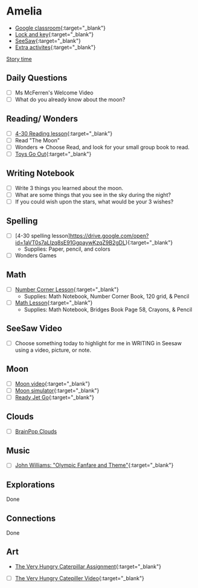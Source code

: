 # Amelia

- [Google classroom](https://classroom.google.com/){:target="_blank"}
- [Lock and key](https://www.ahschools.us/sign-in){:target="_blank"}
- [SeeSaw](https://app.seesaw.me/){:target="_blank"}
- [Extra activites](Amelia_extra){:target="_blank"}

[Story time](https://event.on24.com/wcc/r/2312322/A8719FDD230298A37F66E7ABE4C88446)

## Daily Questions
 - [ ] Ms McFerren's Welcome Video
 - [ ] What do you already know about the moon?

## Reading/ Wonders
  - [ ] [4-30 Reading lesson](https://drive.google.com/file/d/1Z8CSRwEa1LWZdeAFn4HGXwKMFv7jG_uo/view){:target="_blank"}
  - [ ] Read "The Moon"
  - [ ] Wonders => Choose Read, and look for your small group book to read.  
  - [ ] [Toys Go Out](https://docs.google.com/document/d/1ucISWm50hSFFfUmbYSedTSbLlBP3UXRR5yTle4iao7Y/edit?usp=sharing){:target="_blank"}

## Writing Notebook
- [ ] Write 3 things you learned about the moon.
- [ ] What are some things that you see in the sky during the night?
- [ ] If you could wish upon the stars, what would be your 3 wishes?

## Spelling
  - [ ] [4-30 spelling lesson]https://drive.google.com/open?id=1aVT0s7aLIzq8sE91GgpaywKzqZ9B2gDL){:target="_blank"}
  	- Supplies: Paper, pencil, and colors
  - [ ] Wonders Games

## Math
  - [ ] [Number Corner Lesson](https://drive.google.com/file/d/1qy9Tv6vIRL9qmV2ebnVna7ljQfUOHGdy/view?usp=sharing){:target="_blank"}
  	-  Supplies: Math Notebook, Number Corner Book, 120 grid, & Pencil
  - [ ] [Math Lesson](https://drive.google.com/file/d/1XPdmLd1G1jHmp4mbRKkMHIu7qFLg0a6a/view?usp=sharing){:target="_blank"} 
    - Supplies: Math Notebook, Bridges Book Page 58, Crayons, & Pencil

## SeeSaw Video
 - [ ] Choose something today to highlight for me in WRITING in Seesaw using a video, picture, or note.
 
## Moon
- [ ] [Moon video](https://www.pbs.org/video/d4k-the-moon-vxwv6a/){:target="_blank"}
- [ ] [Moon simulator](https://moon.nasa.gov/){:target="_blank"}
- [ ] [Ready Jet Go](https://pbskids.org/readyjetgo/videos){:target="_blank"}

## Clouds
- [ ] [BrainPop Clouds](https://www.brainpop.com/science/weather/clouds/)

## Music
- [ ] [John Williams: "Olympic Fanfare and Theme"](https://www.youtube.com/watch?v=MCqUESCoB1w){:target="_blank"}


## Explorations
Done

## Connections
Done
  
## Art
- [The Very Hungry Caterpillar Assignment](https://classroom.google.com/c/NTU1OTA3OTEyMzZa/a/NzIyNzQ2Mzg3MjJa/details){:target="_blank"}
- [ ] [The Very Hungry Catepiller Video](https://www.youtube.com/watch?v=75NQK-Sm1YY){:target="_blank"}
